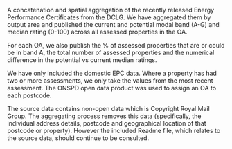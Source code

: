 A concatenation and spatial aggregation of the recently released Energy Performance Certificates from the DCLG. We have aggregated them by output area and published the current and potential modal band (A-G) and median rating (0-100) across all assessed properties in the OA.

For each OA, we also publish the % of assessed properties that are or could be in band A, the total number of assessed properties and the numerical difference in the potential vs current median ratings.

We have only included the domestic EPC data. Where a property has had two or more assessments, we only take the values from the most recent assessment. The ONSPD open data product was used to assign an OA to each postcode.

The source data contains non-open data which is Copyright Royal Mail Group. The aggregating process removes this data (specifically, the individual address details, postcode and geographical location of that postcode or property). However the included Readme file, which relates to the source data, should continue to be consulted.
